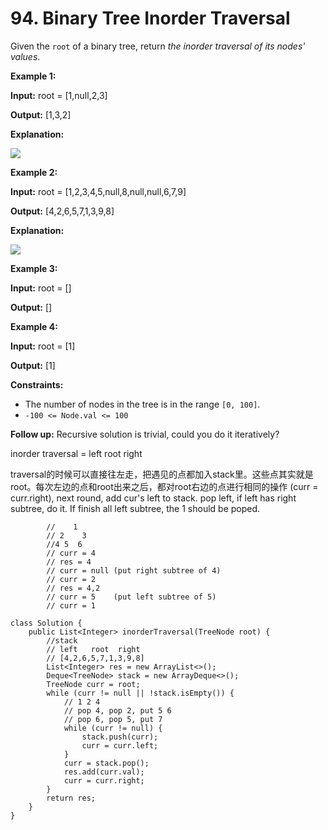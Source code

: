 # 94. Binary Tree Inorder Traversal

Given the `root` of a binary tree, return _the inorder traversal of its nodes' values_.

&#x20;

**Example 1:**

**Input:** root = \[1,null,2,3]

**Output:** \[1,3,2]

**Explanation:**

![](https://assets.leetcode.com/uploads/2024/08/29/screenshot-2024-08-29-202743.png)

**Example 2:**

**Input:** root = \[1,2,3,4,5,null,8,null,null,6,7,9]

**Output:** \[4,2,6,5,7,1,3,9,8]

**Explanation:**

![](https://assets.leetcode.com/uploads/2024/08/29/tree_2.png)

**Example 3:**

**Input:** root = \[]

**Output:** \[]

**Example 4:**

**Input:** root = \[1]

**Output:** \[1]

&#x20;

**Constraints:**

* The number of nodes in the tree is in the range `[0, 100]`.
* `-100 <= Node.val <= 100`

&#x20;

**Follow up:** Recursive solution is trivial, could you do it iteratively?

inorder traversal = left root right

traversal的时候可以直接往左走，把遇见的点都加入stack里。这些点其实就是root。每次左边的点和root出来之后，都对root右边的点进行相同的操作 (curr = curr.right), next round, add cur's left to stack. pop left, if left has right subtree, do it. If finish all left subtree, the 1 should be poped.&#x20;

```
        //    1
        // 2    3  
        //4 5  6
        // curr = 4
        // res = 4
        // curr = null (put right subtree of 4)
        // curr = 2
        // res = 4,2
        // curr = 5    (put left subtree of 5)
        // curr = 1
```

```
class Solution {
    public List<Integer> inorderTraversal(TreeNode root) {
        //stack
        // left   root  right
        // [4,2,6,5,7,1,3,9,8]
        List<Integer> res = new ArrayList<>();
        Deque<TreeNode> stack = new ArrayDeque<>();
        TreeNode curr = root;
        while (curr != null || !stack.isEmpty()) {
            // 1 2 4
            // pop 4, pop 2, put 5 6 
            // pop 6, pop 5, put 7
            while (curr != null) {
                stack.push(curr);
                curr = curr.left;
            }
            curr = stack.pop();
            res.add(curr.val);
            curr = curr.right;
        }
        return res;
    }
}
```
